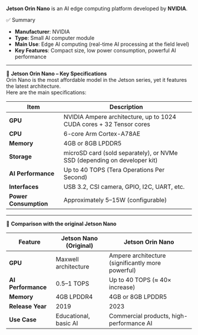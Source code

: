 **Jetson Orin Nano** is an AI edge computing platform developed by **NVIDIA**.

✅ Summary  
- **Manufacturer**: NVIDIA  
- **Type**: Small AI computer module  
- **Main Use**: Edge AI computing (real-time AI processing at the field level)  
- **Key Features**: Compact size, low power consumption, powerful AI performance  

---

🔧 **Jetson Orin Nano – Key Specifications**  
Orin Nano is the most affordable model in the Jetson series, yet it features the latest architecture.  
Here are the main specifications:

| Item           | Description |
|----------------|-------------|
| **GPU**        | NVIDIA Ampere architecture, up to 1024 CUDA cores + 32 Tensor cores |
| **CPU**        | 6-core Arm Cortex-A78AE |
| **Memory**     | 4GB or 8GB LPDDR5 |
| **Storage**    | microSD card (sold separately), or NVMe SSD (depending on developer kit) |
| **AI Performance** | Up to 40 TOPS (Tera Operations Per Second) |
| **Interfaces** | USB 3.2, CSI camera, GPIO, I2C, UART, etc. |
| **Power Consumption** | Approximately 5–15W (configurable) |

---

🎯 **Comparison with the original Jetson Nano**

| Feature         | Jetson Nano (Original) | Jetson Orin Nano |
|-----------------|------------------------|------------------|
| **GPU**         | Maxwell architecture   | Ampere architecture (significantly more powerful) |
| **AI Performance** | 0.5–1 TOPS           | Up to 40 TOPS (≈ 40× increase) |
| **Memory**      | 4GB LPDDR4             | 4GB or 8GB LPDDR5 |
| **Release Year**| 2019                   | 2023 |
| **Use Case**    | Educational, basic AI  | Commercial products, high-performance AI |
